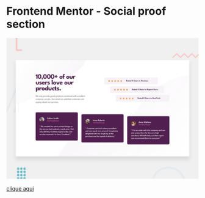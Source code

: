 # Frontend Mentor - Social proof section

![Design preview for the Social proof section coding challenge](./design/desktop-preview.jpg)

[clique aqui](https://megelado.github.io/social-proof-section-master)
